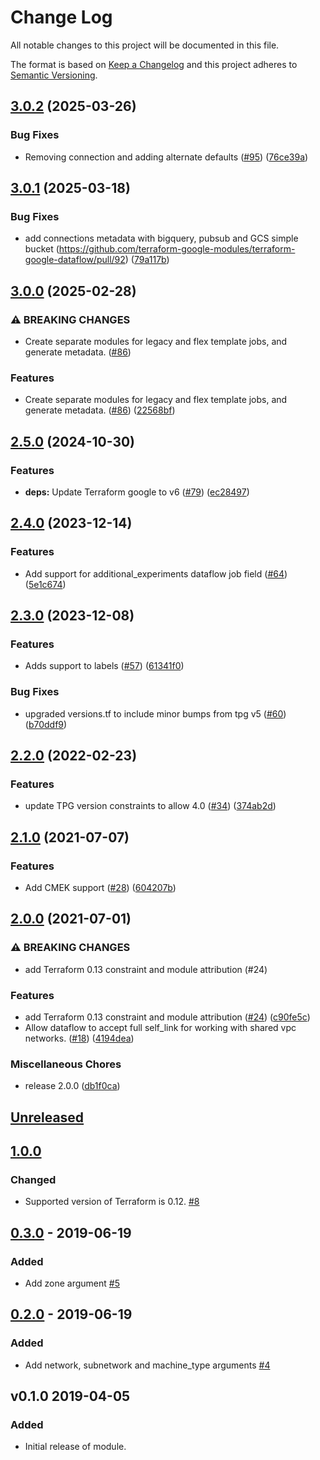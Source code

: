 # Change Log

All notable changes to this project will be documented in this file.

The format is based on [Keep a Changelog](http://keepachangelog.com/) and this
project adheres to [Semantic Versioning](http://semver.org/).

## [3.0.2](https://github.com/terraform-google-modules/terraform-google-dataflow/compare/v3.0.1...v3.0.2) (2025-03-26)


### Bug Fixes

* Removing connection and adding alternate defaults ([#95](https://github.com/terraform-google-modules/terraform-google-dataflow/issues/95)) ([76ce39a](https://github.com/terraform-google-modules/terraform-google-dataflow/commit/76ce39a7a048fc4f150bf6bd4c117ef171c00af4))

## [3.0.1](https://github.com/terraform-google-modules/terraform-google-dataflow/compare/v3.0.0...v3.0.1) (2025-03-18)


### Bug Fixes

* add connections metadata with bigquery, pubsub and GCS simple bucket (https://github.com/terraform-google-modules/terraform-google-dataflow/pull/92) ([79a117b](https://github.com/terraform-google-modules/terraform-google-dataflow/commit/79a117b5d8c1eaae79a33287fbf7c779103e0d63))

## [3.0.0](https://github.com/terraform-google-modules/terraform-google-dataflow/compare/v2.5.0...v3.0.0) (2025-02-28)


### ⚠ BREAKING CHANGES

* Create separate modules for legacy and flex template jobs, and generate metadata. ([#86](https://github.com/terraform-google-modules/terraform-google-dataflow/issues/86))

### Features

* Create separate modules for legacy and flex template jobs, and generate metadata. ([#86](https://github.com/terraform-google-modules/terraform-google-dataflow/issues/86)) ([22568bf](https://github.com/terraform-google-modules/terraform-google-dataflow/commit/22568bfd2b179075db4788655e450d504fb5be84))

## [2.5.0](https://github.com/terraform-google-modules/terraform-google-dataflow/compare/v2.4.0...v2.5.0) (2024-10-30)


### Features

* **deps:** Update Terraform google to v6 ([#79](https://github.com/terraform-google-modules/terraform-google-dataflow/issues/79)) ([ec28497](https://github.com/terraform-google-modules/terraform-google-dataflow/commit/ec284970e085e9715a53d962ccd9b924b287c50d))

## [2.4.0](https://github.com/terraform-google-modules/terraform-google-dataflow/compare/v2.3.0...v2.4.0) (2023-12-14)


### Features

* Add support for additional_experiments dataflow job field ([#64](https://github.com/terraform-google-modules/terraform-google-dataflow/issues/64)) ([5e1c674](https://github.com/terraform-google-modules/terraform-google-dataflow/commit/5e1c674624b660c6d63aa571dfeccafbdfc279f1))

## [2.3.0](https://github.com/terraform-google-modules/terraform-google-dataflow/compare/v2.2.0...v2.3.0) (2023-12-08)


### Features

* Adds support to labels ([#57](https://github.com/terraform-google-modules/terraform-google-dataflow/issues/57)) ([61341f0](https://github.com/terraform-google-modules/terraform-google-dataflow/commit/61341f0fd2b6d0dc2c381484c1acd947da6de533))


### Bug Fixes

* upgraded versions.tf to include minor bumps from tpg v5 ([#60](https://github.com/terraform-google-modules/terraform-google-dataflow/issues/60)) ([b70ddf9](https://github.com/terraform-google-modules/terraform-google-dataflow/commit/b70ddf99fc4a1ee4a86f114a5d4783dc52d911db))

## [2.2.0](https://github.com/terraform-google-modules/terraform-google-dataflow/compare/v2.1.0...v2.2.0) (2022-02-23)


### Features

* update TPG version constraints to allow 4.0 ([#34](https://github.com/terraform-google-modules/terraform-google-dataflow/issues/34)) ([374ab2d](https://github.com/terraform-google-modules/terraform-google-dataflow/commit/374ab2d2c7cd05ce1a156400d8fe6ce48d7a4a91))

## [2.1.0](https://www.github.com/terraform-google-modules/terraform-google-dataflow/compare/v2.0.0...v2.1.0) (2021-07-07)


### Features

* Add CMEK support ([#28](https://www.github.com/terraform-google-modules/terraform-google-dataflow/issues/28)) ([604207b](https://www.github.com/terraform-google-modules/terraform-google-dataflow/commit/604207be49d1b11a854eed68067979b8148aadd7))

## [2.0.0](https://www.github.com/terraform-google-modules/terraform-google-dataflow/compare/v1.0.0...v2.0.0) (2021-07-01)


### ⚠ BREAKING CHANGES

* add Terraform 0.13 constraint and module attribution (#24)

### Features

* add Terraform 0.13 constraint and module attribution ([#24](https://www.github.com/terraform-google-modules/terraform-google-dataflow/issues/24)) ([c90fe5c](https://www.github.com/terraform-google-modules/terraform-google-dataflow/commit/c90fe5c86a440c1e92614c466a77709dd4e3b261))
* Allow dataflow to accept full self_link for working with shared vpc networks. ([#18](https://www.github.com/terraform-google-modules/terraform-google-dataflow/issues/18)) ([4194dea](https://www.github.com/terraform-google-modules/terraform-google-dataflow/commit/4194dea146a1dc8483157d03acbc44e9d122b6bd))


### Miscellaneous Chores

* release 2.0.0 ([db1f0ca](https://www.github.com/terraform-google-modules/terraform-google-dataflow/commit/db1f0ca715c09e56e8676e8712c28941b191a685))

## [Unreleased]

## [1.0.0]

### Changed

- Supported version of Terraform is 0.12. [#8]

## [0.3.0] - 2019-06-19

### Added

* Add zone argument [#5]

## [0.2.0] - 2019-06-19

### Added

* Add network, subnetwork and machine_type arguments [#4]

## v0.1.0 2019-04-05

### Added

* Initial release of module.

[Unreleased]: https://github.com/terraform-google-modules/terraform-google-kubernetes-engine/compare/v1.0.0...HEAD
[1.0.0]: https://github.com/terraform-google-modules/terraform-google-dataflow/compare/v0.3.0...v1.0.0
[0.3.0]: https://github.com/terraform-google-modules/terraform-google-dataflow/compare/v0.2.0...v0.3.0
[0.2.0]: https://github.com/terraform-google-modules/terraform-google-dataflow/compare/v0.1.0...v0.2.0

[#8]: https://github.com/terraform-google-modules/terraform-google-dataflow/pull/8
[#5]: https://github.com/terraform-google-modules/terraform-google-dataflow/pull/5
[#4]: https://github.com/terraform-google-modules/terraform-google-dataflow/pull/4
